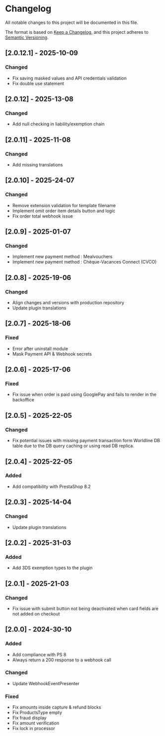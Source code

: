 # Changelog
All notable changes to this project will be documented in this file.

The format is based on [Keep a Changelog](https://keepachangelog.com/en/1.0.0/),
and this project adheres to [Semantic Versioning](https://semver.org/spec/v2.0.0.html).

## [2.0.12.1] - 2025-10-09
### Changed
- Fix saving masked values and API credentials validation
- Fix double use statement

## [2.0.12] - 2025-13-08
### Changed
- Add null checking in liability/exemption chain

## [2.0.11] - 2025-11-08
### Changed
- Add missing translations

## [2.0.10] - 2025-24-07
### Changed
- Remove extension validation for template filename
- Implement omit order item details button and logic
- Fix order total webhook issue

## [2.0.9] - 2025-01-07
### Changed
- Implement new payment method : Mealvouchers
- Implement new payment method : Chèque-Vacances Connect (CVCO)

## [2.0.8] - 2025-19-06
### Changed
- Align changes and versions with production repository
- Update plugin translations

## [2.0.7] - 2025-18-06
### Fixed
- Error after uninstall module
- Mask Payment API & Webhook secrets

## [2.0.6] - 2025-17-06
### Fixed
- Fix issue when order is paid using GooglePay and fails to render in the backoffice

## [2.0.5] - 2025-22-05
### Changed
- Fix potential issues with missing payment transaction form
Worldline DB table due to the DB query caching or using read DB replica.

## [2.0.4] - 2025-22-05
### Added
- Add compatibility with PrestaShop 8.2

## [2.0.3] - 2025-14-04
### Changed
- Update plugin translations

## [2.0.2] - 2025-31-03
### Added
- Add 3DS exemption types to the plugin

## [2.0.1] - 2025-21-03
### Changed
- Fix issue with submit button not being deactivated when card fields are not added on checkout

## [2.0.0] - 2024-30-10
### Added

- Add compliance with PS 8
- Always return a 200 response to a webhook call

### Changed
- Update WebhookEventPresenter

### Fixed

- Fix amounts inside capture & refund blocks
- Fix ProductsType empty 
- Fix fraud display
- Fix amount verification
- Fix lock in processor
